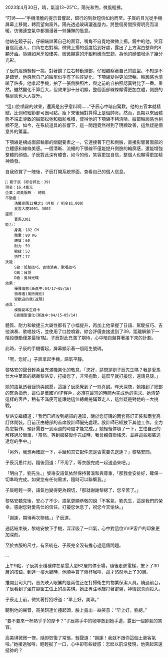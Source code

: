 2023年4月30日，晴，氣溫13~25℃，陽光和煦，微風輕拂。

“叮咚——”手機清脆的提示音響起，銀行的到款短信如約而至。子辰的目光從手機屏幕上移開，轉而望向窗外。陽光透過玻璃灑進屋內，將整個房間照得明亮而溫暖，彷彿連空氣中都彌漫著一絲慵懶的愜意。

他站在鏡子前，仔細端詳著自己的面容，嘴角不自覺地微微上揚。鏡中的他，笑容自信而迷人，口角左右對稱，微微上揚的弧度恰到好處，露出了上方潔白整齊的8顆牙齒。唇線如月牙般優美，微微顯露的牙龈粉嫩而堅韌，為他的顔值增添了幾分光彩。

子辰的眉頭輕輕一挑，對著鏡子左右轉動頭部，仔細觀察著自己的臉型。不知是不是錯覺，他感覺自己的臉型似乎有了些許變化，下顎線變得更加流暢，輪廓感也清晰了許多。他拿起手機，拍了一張側臉照片，與之前的自拍照認真對比了一番。果然，雖然變化不算巨大，但效果卻十分明顯，整個面部線條顯得更加立體，側臉的輪廓感也大大提升。

“這口腔噴霧的效果，還真是出乎意料啊……”子辰心中暗自驚歎。他的五官本就精緻，比例和細節都可圈可點，瘦下來後絕對算得上是個帥哥。然而，長期以來因體態不端正導致的臉部松弛和脂肪堆積，使得他的下顎線不夠清晰，臉部輪廓感也稍顯不足。如今，在系統道具的影響下，這一問題竟然得到了明顯改善，這無疑是個意外的驚喜。

下顎線是構成面部輪廓的關鍵要素之一，它連接著下巴和側臉，直接影響著面部的立體感和線條美感。一個清晰、流暢的下顎線不僅能提升側臉的輪廓感，還能增強整體的顔值。子辰對此深有體會，如今的他，笑容更加自信，整個人也顯得更加精神煥發。

自我欣賞了一陣後，子辰打開系統界面，查看自己的個人信息。

```
📰 劉子辰 (綜合評比：39)  
現金：16.4萬元  
企業：成美服飾 - 總裁  
不動產：  
    清馨家園12樓之1（月租 / 租金$1,000）  
    星雲大廈3001、3002  
座駕：  
    寶馬330i  
能力：  
    身高：182 CM  
    體重：80 KG  
    體質：60 
    耐力：59  
    敏捷：53  
    悟性：77  
技能：  
    S級：駕駛技巧、吉他演奏、歌唱技巧
    C級：日語
    D級：男神光環  
效果：  
    優雅儀態(漸進中:04/17~05/16)  
    領導者(風險識別)  
    受歡迎的我(返現)  
道具：
    模擬副本生成卡
    E級體型優化(漸進中:04/15~05/14) 
```

體質、耐力和敏捷三大屬性都有了小幅提升，再加上他掌握了日語、駕駛技巧、吉他演奏、歌唱技巧，並使用了口腔噴霧，綜合評價直接達到了39，距離解鎖下一階段獎勵僅差最後1點。子辰對此充滿了期待，心中暗自盤算著接下來的計劃。

此時，子辰的手機響起，屏幕顯示著一個陌生號碼。

「喂，您好。」子辰拿起手機，語氣平靜。

黎珞安的聲音輕柔且充滿職業化的敬意，「您好，請問是劉子辰先生嗎？我是愛馬仕大中華區的總裁黎珞安，打擾您了，非常抱歉，這麼早就打擾您，還請見諒。」

她的語氣透著謹慎與誠懇，這讓子辰感覺到了一絲真誠。昨天深夜，她接到了總部的緊急指示，這位是華國VVIP客戶，必須在最短的時間內完成他的需求。她清楚這樣的客戶，稍有不滿便可能讓她這位總裁捲鋪蓋走人，這無疑是對她的一大挑戰。

黎珞安繼續道：「我們已經收到總部的通知，關於您訂購的兩套高訂正裝和兩套高訂休閒裝，目前正由總部的首席設計師優先處理。設計師已經放下其他工作，全力為您製作，預計需要一到兩週的時間才能完成。」她輕輕停頓了一下，生怕自己的解釋過於簡單，「當然，等到服裝製作完成時，我會親自聯絡您，並將這些服裝送達您的手中。」

「另外，我想再確認一下，手錶和其它配件您是否需要先送達？」黎珞安問。

子辰沉思片刻，隨後回道：「不用了，等衣服完成一起送過來吧。」

「明白了，劉先生。」黎珞安語氣依然保持著溫和與尊重，「那我會安排好，確保一切準時完成。如果您有任何需求，隨時可以聯繫我。」

子辰輕輕一笑，語氣也變得更為親切，「那就謝謝黎總了，您辛苦了。」

黎珞安聽見後，安心了不少，語氣更顯恭敬的說「不客氣，劉先生，這是我們的榮幸。感謝您對愛馬仕的信任，打擾您休息了，祝您今天愉快。」

「謝謝，期待再次聯絡。」子辰道。

通話結束後，黎珞安放下手機，深深吸了一口氣，心中對這位VVIP客戶的印象更加深刻。

至於衣服的尺寸，有系統在、子辰完全沒有擔心過這個問題。

...

上午9點，子辰將車穩穩停在星雲大廈B2層的停車場，隨後走進電梯，按下了30層的按鈕。到達一樓大廳時，他順手買了兩杯咖啡，這才悠然地上了30層。

推開公司大門，首先映入眼簾的是兩位正在打掃衛生的物業保潔人員。繞過前台，子辰看到了坐在靠窗工位上的高美琪。她正專注地敲打著鍵盤，神情認真而投入。

子辰走上前，微笑著打招呼道：“早上好，美琪。”

聽到他的聲音，高美琪連忙擡起頭，臉上露出一絲笑意：“早上好，劉總。”

“要不要來一杯熱乎乎的摩卡？”子辰將手中的咖啡放到她手邊，露出一個帥氣的笑容。

高美琪微微一愣，隨即恢復了常態，輕聲道：“謝謝！我就不跟你這個土豪客氣啦。”她接過咖啡，輕輕抿了一口，心中卻有些疑惑：怎麽以前沒發現，他笑起來還挺帥的？